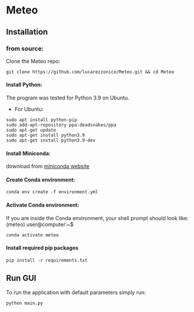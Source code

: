 # Meteo

## Installation
### from source:
Clone the Meteo repo:
```shell
git clone https://github.com/lucarezzonico/Meteo.git && cd Meteo
```
#### Install Python:
The program was tested for Python 3.9 on Ubuntu.
- For Ubuntu:
```shell
sudo apt install python-pip
sudo add-apt-repository ppa:deadsnakes/ppa
sudo apt-get update
sudo apt-get install python3.9
sudo apt-get install python3.9-dev
```

#### Install Miniconda:
download from [miniconda website](https://conda.io/en/latest/miniconda.html)

#### Create Conda environment:
```shell
conda env create -f environment.yml
```

#### Activate Conda environment:
If you are inside the Conda environment, your shell prompt should look like: (meteo) user@computer:~$
```shell
conda activate meteo
```

#### Install required pip packages
```shell
pip install -r requirements.txt
```

## Run GUI
To run the application with default parameters simply run:
```shell
python main.py
```